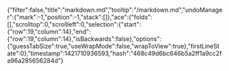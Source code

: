 {"filter":false,"title":"markdown.md","tooltip":"/markdown.md","undoManager":{"mark":-1,"position":-1,"stack":[]},"ace":{"folds":[],"scrolltop":0,"scrollleft":0,"selection":{"start":{"row":19,"column":14},"end":{"row":19,"column":14},"isBackwards":false},"options":{"guessTabSize":true,"useWrapMode":false,"wrapToView":true},"firstLineState":0},"timestamp":1421710936593,"hash":"468c49d6bc646b5a2ff1a9cc2fa96a285656284d"}